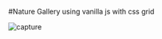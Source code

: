 
#Nature Gallery using vanilla js with css grid

![capture](https://user-images.githubusercontent.com/15637153/43023373-7ca301d0-8c1f-11e8-824d-32d938b390fa.PNG)

